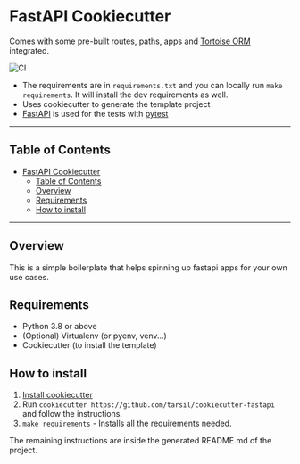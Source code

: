 # FastAPI Cookiecutter

Comes with some pre-built routes, paths, apps and [Tortoise ORM](https://tortoise.github.io/_modules/tortoise/fields/data.html)
integrated.

![CI](https://github.com/tarsil/cookiecutter-fastapi/actions/workflows/main.yml/badge.svg)

- The requirements are in `requirements.txt` and you can locally run `make requirements`.
  It will install the dev requirements as well.
- Uses cookiecutter to generate the template project
- [FastAPI](https://fastapi.tiangolo.com/) is used for the tests with [pytest](https://docs.pytest.org/en/latest/)

---

## Table of Contents

- [FastAPI Cookiecutter](#fastapi-cookiecutter)
  - [Table of Contents](#table-of-contents)
  - [Overview](#overview)
  - [Requirements](#requirements)
  - [How to install](#how-to-install)

---

## Overview

This is a simple boilerplate that helps spinning up fastapi apps for your own use cases.

## Requirements

- Python 3.8 or above
- (Optional) Virtualenv (or pyenv, venv...)
- Cookiecutter (to install the template)

## How to install

1.  [Install cookiecutter](https://cookiecutter.readthedocs.io/en/1.7.2/installation.html)
2.  Run `cookiecutter https://github.com/tarsil/cookiecutter-fastapi` and follow the instructions.
3.  `make requirements` - Installs all the requirements needed.

The remaining instructions are inside the generated README.md of the project.
